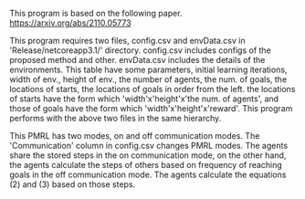 This program is based on the following paper. <br>
https://arxiv.org/abs/2110.05773

This program requires two files, config.csv and envData.csv in 'Release/netcoreapp3.1/' directory.
config.csv includes configs of the proposed method and other. envData.csv includes the details of the environments. This table have some parameters, initial learning iterations, width of env., height of env., the number of agents, the num. of goals, the locations of starts, the locations of goals in order from the left.
the locations of starts have the form which 'width'x'height'x'the num. of agents', and those of goals have the form which  'width'x'height'x'reward'.
This program performs with the above two files in the same hierarchy.

This PMRL has two modes, on and off communication modes. The 'Communication' column in config.csv changes PMRL modes.
The agents share the stored steps in the on communication mode, on the other hand, the agents calculate the steps of others based on frequency of reaching goals in the off communication mode. The agents calculate the equations (2) and (3) based on those steps.
